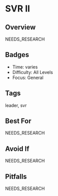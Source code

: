 # SVR II

## Overview
NEEDS_RESEARCH

## Badges
- Time: varies
- Difficulty: All Levels
- Focus: General

## Tags
leader, svr

## Best For
NEEDS_RESEARCH

## Avoid If
NEEDS_RESEARCH

## Pitfalls
NEEDS_RESEARCH
